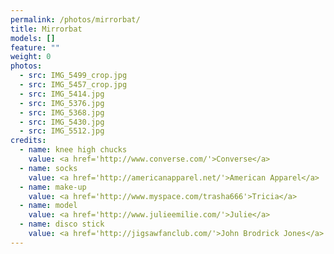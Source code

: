 ```yaml
---
permalink: /photos/mirrorbat/
title: Mirrorbat
models: []
feature: ""
weight: 0
photos:
  - src: IMG_5499_crop.jpg
  - src: IMG_5457_crop.jpg
  - src: IMG_5414.jpg
  - src: IMG_5376.jpg
  - src: IMG_5368.jpg
  - src: IMG_5430.jpg
  - src: IMG_5512.jpg
credits:
  - name: knee high chucks
    value: <a href='http://www.converse.com/'>Converse</a>
  - name: socks
    value: <a href='http://americanapparel.net/'>American Apparel</a>
  - name: make-up
    value: <a href='http://www.myspace.com/trasha666'>Tricia</a>
  - name: model
    value: <a href='http://www.julieemilie.com/'>Julie</a>
  - name: disco stick
    value: <a href='http://jigsawfanclub.com/'>John Brodrick Jones</a>
---
```

